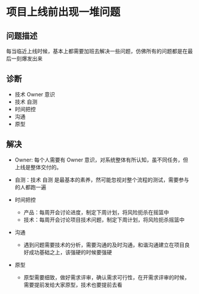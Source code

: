 # 项目上线前出现一堆问题

## 问题描述
每当临近上线时候，基本上都需要加班去解决一些问题，仿佛所有的问题都是在最后一刻爆发出来

## 诊断
- 技术 Owner 意识
- 技术 自测
- 时间把控
- 沟通
- 原型

## 解决
- Owner: 每个人需要有 Owner 意识，对系统整体有所认知，虽不同任务，但上线是整体交付的。
- 自测：技术 自测 是最基本的素养，然可能忽视对整个流程的测试，需要参与的人都跑一遍
- 时间把控
  - 产品：每周开会讨论进度，制定下周计划，将风险扼杀在摇篮中
  - 技术：每周开会讨论项目技术问题，制定下周计划，将风险扼杀摇篮中
- 沟通
  - 遇到问题需要技术的分析，需要沟通的及时沟通，和谐沟通建立在项目良好成功基础之上，该强硬的时候要强硬

- 原型
  - 原型需要细致，做好需求评审，确认需求可行性，在开需求评审的时候，需要提前发给大家原型，技术也要提前去看